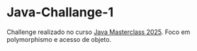 # Java-Challange-1
Challenge realizado no curso [Java Masterclass 2025](https://www.udemy.com/course/java-the-complete-java-developer-course).
Foco em polymorphismo e acesso de objeto.
